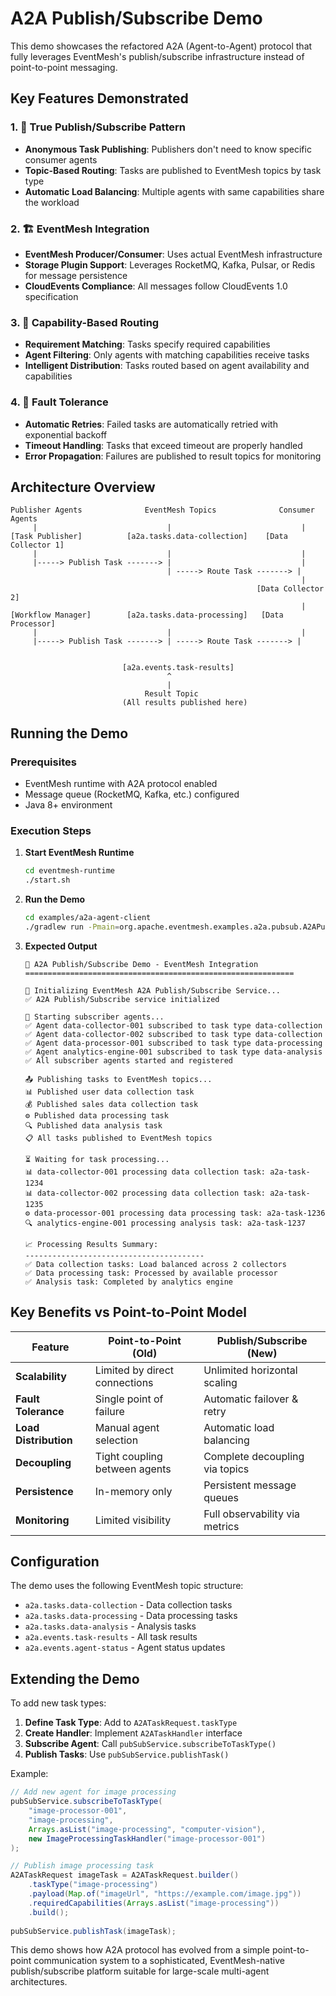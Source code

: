 # A2A Publish/Subscribe Demo

This demo showcases the refactored A2A (Agent-to-Agent) protocol that fully leverages EventMesh's publish/subscribe infrastructure instead of point-to-point messaging.

## Key Features Demonstrated

### 1. 🚀 True Publish/Subscribe Pattern
- **Anonymous Task Publishing**: Publishers don't need to know specific consumer agents
- **Topic-Based Routing**: Tasks are published to EventMesh topics by task type
- **Automatic Load Balancing**: Multiple agents with same capabilities share the workload

### 2. 🏗️ EventMesh Integration
- **EventMesh Producer/Consumer**: Uses actual EventMesh infrastructure
- **Storage Plugin Support**: Leverages RocketMQ, Kafka, Pulsar, or Redis for message persistence
- **CloudEvents Compliance**: All messages follow CloudEvents 1.0 specification

### 3. 🎯 Capability-Based Routing
- **Requirement Matching**: Tasks specify required capabilities
- **Agent Filtering**: Only agents with matching capabilities receive tasks
- **Intelligent Distribution**: Tasks routed based on agent availability and capabilities

### 4. 🔧 Fault Tolerance
- **Automatic Retries**: Failed tasks are automatically retried with exponential backoff
- **Timeout Handling**: Tasks that exceed timeout are properly handled
- **Error Propagation**: Failures are published to result topics for monitoring

## Architecture Overview

```
Publisher Agents              EventMesh Topics              Consumer Agents
     |                             |                             |
[Task Publisher]          [a2a.tasks.data-collection]    [Data Collector 1]
     |                             |                             |
     |-----> Publish Task -------> |                             |
                                   | -----> Route Task -------> |
                                                                 |
                                                       [Data Collector 2]
                                                                 |
[Workflow Manager]        [a2a.tasks.data-processing]   [Data Processor]
     |                             |                             |
     |-----> Publish Task -------> | -----> Route Task -------> |


                         [a2a.events.task-results]
                                   ^
                                   |
                              Result Topic
                         (All results published here)
```

## Running the Demo

### Prerequisites
- EventMesh runtime with A2A protocol enabled
- Message queue (RocketMQ, Kafka, etc.) configured
- Java 8+ environment

### Execution Steps

1. **Start EventMesh Runtime**
   ```bash
   cd eventmesh-runtime
   ./start.sh
   ```

2. **Run the Demo**
   ```bash
   cd examples/a2a-agent-client
   ./gradlew run -Pmain=org.apache.eventmesh.examples.a2a.pubsub.A2APublishSubscribeDemo
   ```

3. **Expected Output**
   ```
   🚀 A2A Publish/Subscribe Demo - EventMesh Integration
   ============================================================
   
   🔧 Initializing EventMesh A2A Publish/Subscribe Service...
   ✅ A2A Publish/Subscribe service initialized
   
   🤖 Starting subscriber agents...
   ✅ Agent data-collector-001 subscribed to task type data-collection
   ✅ Agent data-collector-002 subscribed to task type data-collection  
   ✅ Agent data-processor-001 subscribed to task type data-processing
   ✅ Agent analytics-engine-001 subscribed to task type data-analysis
   ✅ All subscriber agents started and registered
   
   📤 Publishing tasks to EventMesh topics...
   📊 Published user data collection task
   💰 Published sales data collection task
   ⚙️ Published data processing task
   🔍 Published data analysis task
   📋 All tasks published to EventMesh topics
   
   ⏳ Waiting for task processing...
   📊 data-collector-001 processing data collection task: a2a-task-1234
   📊 data-collector-002 processing data collection task: a2a-task-1235
   ⚙️ data-processor-001 processing data processing task: a2a-task-1236
   🔍 analytics-engine-001 processing analysis task: a2a-task-1237
   
   📈 Processing Results Summary:
   ----------------------------------------
   ✅ Data collection tasks: Load balanced across 2 collectors
   ✅ Data processing task: Processed by available processor
   ✅ Analysis task: Completed by analytics engine
   ```

## Key Benefits vs Point-to-Point Model

| Feature | Point-to-Point (Old) | Publish/Subscribe (New) |
|---------|---------------------|-------------------------|
| **Scalability** | Limited by direct connections | Unlimited horizontal scaling |
| **Fault Tolerance** | Single point of failure | Automatic failover & retry |
| **Load Distribution** | Manual agent selection | Automatic load balancing |
| **Decoupling** | Tight coupling between agents | Complete decoupling via topics |
| **Persistence** | In-memory only | Persistent message queues |
| **Monitoring** | Limited visibility | Full observability via metrics |

## Configuration

The demo uses the following EventMesh topic structure:

- `a2a.tasks.data-collection` - Data collection tasks
- `a2a.tasks.data-processing` - Data processing tasks  
- `a2a.tasks.data-analysis` - Analysis tasks
- `a2a.events.task-results` - All task results
- `a2a.events.agent-status` - Agent status updates

## Extending the Demo

To add new task types:

1. **Define Task Type**: Add to `A2ATaskRequest.taskType`
2. **Create Handler**: Implement `A2ATaskHandler` interface
3. **Subscribe Agent**: Call `pubSubService.subscribeToTaskType()`
4. **Publish Tasks**: Use `pubSubService.publishTask()`

Example:
```java
// Add new agent for image processing
pubSubService.subscribeToTaskType(
    "image-processor-001",
    "image-processing", 
    Arrays.asList("image-processing", "computer-vision"),
    new ImageProcessingTaskHandler("image-processor-001")
);

// Publish image processing task
A2ATaskRequest imageTask = A2ATaskRequest.builder()
    .taskType("image-processing")
    .payload(Map.of("imageUrl", "https://example.com/image.jpg"))
    .requiredCapabilities(Arrays.asList("image-processing"))
    .build();
    
pubSubService.publishTask(imageTask);
```

This demo shows how A2A protocol has evolved from a simple point-to-point communication system to a sophisticated, EventMesh-native publish/subscribe platform suitable for large-scale multi-agent architectures.